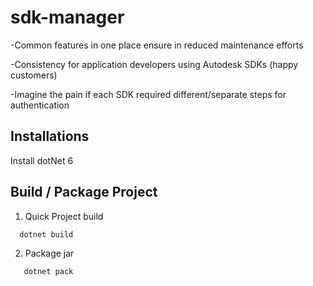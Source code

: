 # sdk-manager
-Common features in one place ensure in reduced maintenance efforts 

-Consistency for application developers using Autodesk SDKs (happy customers)

-Imagine the pain if each SDK required different/separate steps for authentication

## Installations
Install dotNet 6

## Build / Package Project
1. Quick Project build
```   
  dotnet build
```

2. Package jar
```   
   dotnet pack
```  

